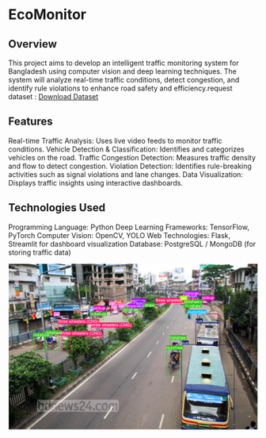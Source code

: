 # EcoMonitor

## Overview
This project aims to develop an intelligent traffic monitoring system for Bangladesh using computer vision and deep learning techniques. The system will analyze real-time traffic conditions, detect congestion, and identify rule violations to enhance road safety and efficiency.request dataset : [Download Dataset](https://www-nisala97.vercel.app/contact)

## Features
Real-time Traffic Analysis: Uses live video feeds to monitor traffic conditions.
Vehicle Detection & Classification: Identifies and categorizes vehicles on the road.
Traffic Congestion Detection: Measures traffic density and flow to detect congestion.
Violation Detection: Identifies rule-breaking activities such as signal violations and lane changes.
Data Visualization: Displays traffic insights using interactive dashboards.

## Technologies Used
Programming Language: Python
Deep Learning Frameworks: TensorFlow, PyTorch
Computer Vision: OpenCV, YOLO
Web Technologies: Flask, Streamlit for dashboard visualization
Database: PostgreSQL / MongoDB (for storing traffic data)

![DEMO](/output.png)
